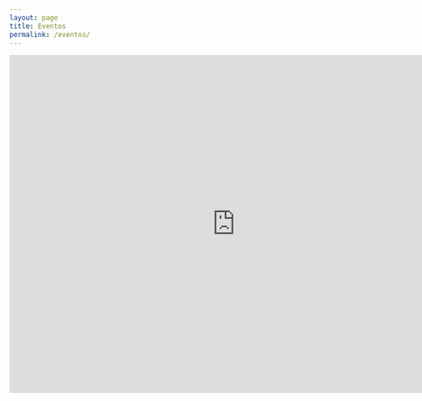 ```yaml
---
layout: page
title: Eventos
permalink: /eventos/
---
```


<iframe src="https://calendar.google.com/calendar/embed?height=600&amp;wkst=2&amp;hl=es&amp;bgcolor=%23FFFFFF&amp;src=f4efui4ol23pq3r7q435vutu20%40group.calendar.google.com&amp;color=%23853104&amp;ctz=Europe%2FMadrid" style="border-width:0" width="800" height="600" frameborder="0" scrolling="no"></iframe>